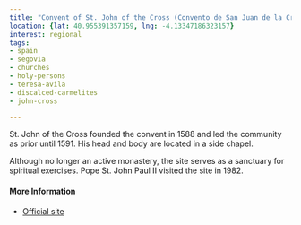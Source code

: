 ```yaml
---
title: "Convent of St. John of the Cross (Convento de San Juan de la Cruz)"
location: {lat: 40.955391357159, lng: -4.13347186323157}
interest: regional
tags:
- spain
- segovia
- churches
- holy-persons
- teresa-avila
- discalced-carmelites
- john-cross

---
```



St. John of the Cross founded the convent in 1588 and led the community as prior until 1591.  His head and body are located in a side chapel.

Although no longer an active monastery, the site serves as a sanctuary for spiritual exercises.  Pope St. John Paul II visited the site in 1982.

#### More Information

* [Official site](https://sanjuandelacruzsegovia.com/)





